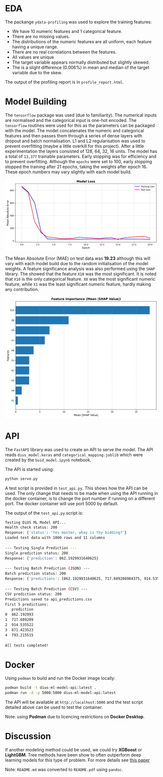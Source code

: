 # EDA

The packange `ydata-profiling` was used to explore the training features:
* We have 10 numeric features and 1 categorical feature. 
* There are no missing values.
* The distributions of the numeric features are all uniform, each feature having a unique range.
* There are no real correlations between the features.
* All values are unique
* The target variable appears normally distributed but slightly skewed.
* The is a slight difference (0.006%) in mean and median of the target variable due to the skew.

The output of the profiling report is in `profile_report.html`.

# Model Building
The `tensorflow` package was used (due to familiarity). The numerical inputs are normalised and the categorical input is one-hot encoded. The `tensorflow` routines were used for this as the parameters can be packaged with the model. The model concatenates the numeric and categorical features and then passes them through a series of dense layers with dropout and batch normalisation. L1 and L2 regularisation was used to prevent overfitting (maybe a little overkill for this project). After a little experimentation the layers consisted of 128, 64, 32, 16 units. The model has a total of `13,377` trainable parameters. Early stopping was for efficiency and to prevent overfitting. Although the `epochs` were set to 100, early stopping stopped the training after 21 epochs, taking the weights after epoch 16. These epoch numbers may vary slightly with each model build. 

![Training history](training_history.png)

The Mean Absolute Error (MAE) on test data was **19.23** although this will vary with each model build due to the random initialisation of the model weights.
A feature significance analysis was also performed using the `SHAP` library. The showed that the feature `X10` was the most significant. It is noted that `X10` is the only categorical feature. `X8` was the most significant numeric feature, while `X1` was the least significant numeric feature, hardly making any contribution.

![SHAP values summary](shap_summary.png)


# API
The `FastAPI` library was used to create an API to serve the model. The API reads `dius_model.keras` and `categorical_mapping.joblib` which were created by the `buid_model.ipynb` notebook.

The API is started using:
```bash
python serve.py
```

A test script is provided in `test_api.py`. This shows how the API can be used. The only change that needs to be made when using the API running in the
docker container, is to change the port number if running on a different port. The docker container will use port 5000 by default.

The output of the `test_api.py` script is:
```bash
Testing DiUS ML Model API...
Health check status: 200
Response: {'status': 'Yes master, whay is thy bidding?'}
Loaded test data with 1000 rows and 11 columns

--- Testing Single Prediction ---
Single prediction status: 200
Response: {'prediction': 862.1929931640625}

--- Testing Batch Prediction (JSON) ---
Batch prediction status: 200
Response: {'predictions': [862.1929931640625, 717.689208984375, 914.5354614257812, 871.4234619140625, 793.2154541015625]}

--- Testing Batch Prediction (CSV) ---
CSV prediction status: 200
Predictions saved to api_predictions.csv
First 5 predictions:
   prediction
0  862.192993
1  717.689209
2  914.535522
3  871.423523
4  793.215515

All tests completed!
```

# Docker
Using `podman` to build and run the Docker image locally:
```bash
podman build -t dius-ml-model-api:latest .
podman run -d -p 5000:5000 dius-ml-model-api:latest
```
The API will be available at `http://localhost:5000` and the test script detailed above can be used to test the container.

Note: using **Podman** due to licencing restrictions on **Docker Desktop**.

# Discussion
If another modeling method could be used, we could try **XGBoost** or **LightGBM**. Tree methods have been show to often outperform deep learning models for this type of problem. For more details see [this paper](https://arxiv.org/abs/2207.08815)

Note: `README.md` was converted to `README.pdf` using `pandoc`.

